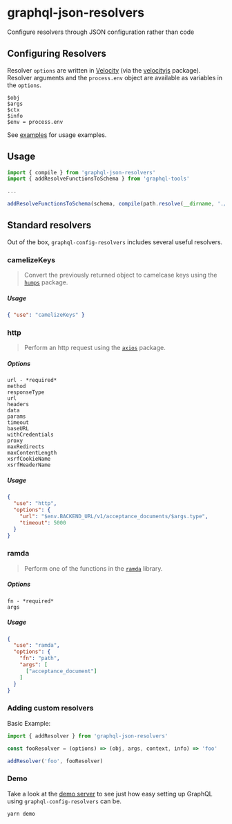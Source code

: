 # graphql-json-resolvers
Configure resolvers through JSON configuration rather than code

## Configuring Resolvers

Resolver `options` are written in [Velocity](http://velocity.apache.org/engine/1.7/vtl-reference.html) (via the [velocityjs](https://github.com/shepherdwind/velocity.js) package). Resolver arguments and the `process.env` object are available as variables in the `options`.
```
$obj
$args
$ctx
$info
$env = process.env
```

See [examples](https://github.com/jdolle/graphql-json-resolvers/tree/master/examples) for usage examples.


## Usage
```javascript
import { compile } from 'graphql-json-resolvers'
import { addResolveFunctionsToSchema } from 'graphql-tools'

...

addResolveFunctionsToSchema(schema, compile(path.resolve(__dirname, './resolvers')))
```


## Standard resolvers

Out of the box, `graphql-config-resolvers` includes several useful resolvers.

### camelizeKeys

> Convert the previously returned object to camelcase keys using the [`humps`](https://github.com/domchristie/humps) package.

##### Usage

```json
{ "use": "camelizeKeys" }
```


### http

> Perform an http request using the [`axios`](https://github.com/axios/axios) package.

##### Options
```
url - *required*
method
responseType
url
headers
data
params
timeout
baseURL
withCredentials
proxy
maxRedirects
maxContentLength
xsrfCookieName
xsrfHeaderName
```

##### Usage

```json
{
  "use": "http",
  "options": {
    "url": "$env.BACKEND_URL/v1/acceptance_documents/$args.type",
    "timeout": 5000
  }
}
```


### ramda

> Perform one of the functions in the  [`ramda`](https://github.com/ramda/ramda) library.

##### Options

```
fn - *required*
args
```

##### Usage

```json
{
  "use": "ramda",
  "options": {
    "fn": "path",
    "args": [
      ["acceptance_document"]
    ]
  }
}
```


### Adding custom resolvers

Basic Example:
```javascript
import { addResolver } from 'graphql-json-resolvers'

const fooResolver = (options) => (obj, args, context, info) => 'foo'

addResolver('foo', fooResolver)

```

### Demo

Take a look at the [demo server](https://github.com/jdolle/graphql-json-resolvers/tree/master/examples/demo-server) to see just how easy setting up GraphQL using `graphql-config-resolvers` can be.

```
yarn demo
```
